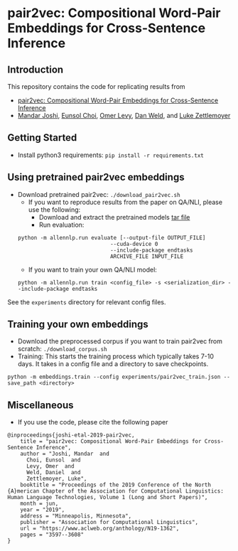 # pair2vec: Compositional Word-Pair Embeddings for Cross-Sentence Inference
## Introduction
This repository contains the code for replicating results from

* [pair2vec: Compositional Word-Pair Embeddings for Cross-Sentence Inference](https://arxiv.org/abs/1810.08854)
* [Mandar Joshi](https://homes.cs.washington.edu/~mandar90/), [Eunsol Choi](https://homes.cs.washington.edu/~eunsol), [Omer Levy](https://levyomer.wordpress.com/), [Dan Weld](https://www.cs.washington.edu/people/faculty/weld), and [Luke Zettlemoyer](https://www.cs.washington.edu/people/faculty/lsz)

## Getting Started
* Install python3 requirements: `pip install -r requirements.txt`

## Using pretrained pair2vec embeddings
* Download pretrained pair2vec: `./download_pair2vec.sh`
    * If you want to reproduce results from the paper on QA/NLI, please use the following:
        * Download and extract the pretrained models [tar file](http://nlp.cs.washington.edu/pair2vec/pretrained_models.tar.gz) 
        * Run evaluation:
    ```
    python -m allennlp.run evaluate [--output-file OUTPUT_FILE]
                                 --cuda-device 0
                                 --include-package endtasks
                                 ARCHIVE_FILE INPUT_FILE
    ```
    * If you want to train your own QA/NLI model:
    ```
    python -m allennlp.run train <config_file> -s <serialization_dir> --include-package endtasks
    ```
See the `experiments` directory for relevant config files.

## Training your own embeddings
* Download the preprocessed corpus if you want to train pair2vec from scratch: `./download_corpus.sh`
* Training: This starts the training process which typically takes 7-10 days. It takes in a config file and a directory to save checkpoints.
```
python -m embeddings.train --config experiments/pair2vec_train.json --save_path <directory>
```

## Miscellaneous
* If you use the code, please cite the following paper
```
@inproceedings{joshi-etal-2019-pair2vec,
    title = "pair2vec: Compositional Word-Pair Embeddings for Cross-Sentence Inference",
    author = "Joshi, Mandar  and
      Choi, Eunsol  and
      Levy, Omer  and
      Weld, Daniel  and
      Zettlemoyer, Luke",
    booktitle = "Proceedings of the 2019 Conference of the North {A}merican Chapter of the Association for Computational Linguistics: Human Language Technologies, Volume 1 (Long and Short Papers)",
    month = jun,
    year = "2019",
    address = "Minneapolis, Minnesota",
    publisher = "Association for Computational Linguistics",
    url = "https://www.aclweb.org/anthology/N19-1362",
    pages = "3597--3608"
}
```
